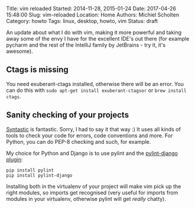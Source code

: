 Title: vim reloaded
Started: 2014-11-28, 2015-01-24
Date: 2017-04-26 15:48:00
Slug: vim-reloaded
Location: Home
Authors: Michiel Scholten
Category: howto
Tags: linux, desktop, howto, vim
Status: draft


An update about what I do with vim, making it more powerful and taking away some of the envy I have for the excellent IDE's out there (for example pycharm and the rest of the IntelliJ family by JetBrains - try it, it's awesome).


## Ctags is missing

You need exuberant-ctags installed, otherwise there will be an error. You can do this with `sudo apt-get install exuberant-ctagsor` or `brew install ctags`.


## Sanity checking of your projects

[Syntastic](https://github.com/scrooloose/syntastic) is fantastic. Sorry, I had to say it that way :) It uses all kinds of tools to check your code for errors, code conventions and more. For Python, you can do PEP-8 checking and such, for example.

My choice for Python and Django is to use pylint and the [pylint-django plugin](https://github.com/landscapeio/pylint-django):

    pip install pylint
    pip install pylint-django

Installing both in the virtualenv of your project will make vim pick up the right modules, so imports get recognised (very useful for imports from modules in your virtualenv, otherwise pylint will get *really* chatty).

